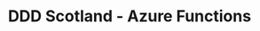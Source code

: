 ---
layout: event
title: DDD Scotland - Azure Functions
description: A talk presented at DDD Scotland on Azure Functions
img: main.jpg
talk-title: Building APIs with Azure Functions
talk-description: |
  Functions as a Service (FaaS) seems to be trending as the next big buzzword, in this session we'll look at the advantages of using FaaS and how we can take advantage of Azure Functions to build our APIs. Through this demo lead session we'll see examples of how we can take advantage of HttpTriggers, Routing, Proxies and API definition to build a set of rich functions as the source for our APIs.

links:
  - https://dddscotland.org/
  - https://twitter.com/dddscot
---